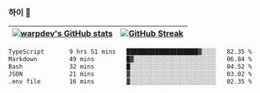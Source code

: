 
### 하이 👋
[![warpdev's GitHub stats](https://github-readme-stats.vercel.app/api?username=warpdev&show_icons=true&theme=vue-dark)](#) |[![GitHub Streak](https://github-readme-streak-stats.herokuapp.com/?user=warpdev&theme=dark)](#)
--- | --- |
<!--START_SECTION:waka-->

```txt
TypeScript       9 hrs 51 mins   ████████████████████▓░░░░   82.35 %
Markdown         49 mins         █▓░░░░░░░░░░░░░░░░░░░░░░░   06.84 %
Bash             32 mins         █░░░░░░░░░░░░░░░░░░░░░░░░   04.52 %
JSON             21 mins         ▓░░░░░░░░░░░░░░░░░░░░░░░░   03.02 %
.env file        16 mins         ▓░░░░░░░░░░░░░░░░░░░░░░░░   02.35 %
```

<!--END_SECTION:waka-->

<!--
**warpdev/warpdev** is a ✨ _special_ ✨ repository because its `README.md` (this file) appears on your GitHub profile.

Here are some ideas to get you started:

- 🔭 I’m currently working on ...
- 🌱 I’m currently learning ...
- 👯 I’m looking to collaborate on ...
- 🤔 I’m looking for help with ...
- 💬 Ask me about ...
- 📫 How to reach me: ...
- 😄 Pronouns: ...
- ⚡ Fun fact: ...
-->

